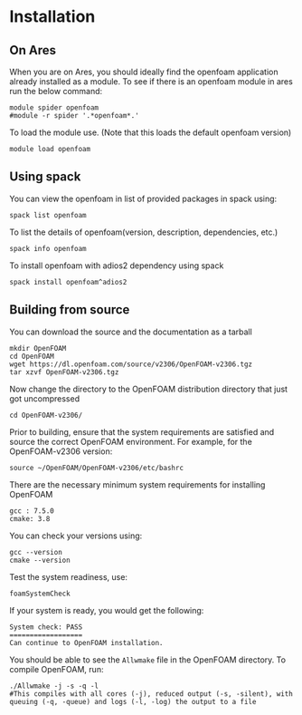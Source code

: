 
# Installation
## On Ares
When you are on Ares, you should ideally find the openfoam application already installed as a module. To see if there is an openfoam module in ares run the below command:

```linux
module spider openfoam
#module -r spider '.*openfoam*.'
```
To load the module use. (Note that this loads the default openfoam version)
```linux
module load openfoam
```
## Using spack
You can view the openfoam in list of provided packages in spack using:
```linux
spack list openfoam
```
To list the details of openfoam(version, description, dependencies, etc.)
```linux
spack info openfoam
```
 To install openfoam with adios2 dependency using spack
```linux
spack install openfoam^adios2
```
## Building from source
You can download the source and the documentation as a tarball
```linux
mkdir OpenFOAM
cd OpenFOAM
wget https://dl.openfoam.com/source/v2306/OpenFOAM-v2306.tgz
tar xzvf OpenFOAM-v2306.tgz
```
Now change the directory to the OpenFOAM distribution directory that just got uncompressed
```linux
cd OpenFOAM-v2306/
```

Prior to building, ensure that the system requirements are satisfied and source the correct OpenFOAM environment. For example, for the OpenFOAM-v2306 version:
```linux
source ~/OpenFOAM/OpenFOAM-v2306/etc/bashrc
```
There are the necessary minimum system requirements for installing OpenFOAM
```
gcc : 7.5.0
cmake: 3.8
```
You can check your versions using:
```linux
gcc --version
cmake --version
```
Test the system readiness, use:
```linux
foamSystemCheck
```
If your system is ready, you would get the following:
```
System check: PASS
==================
Can continue to OpenFOAM installation.
```
You should be able to see the ```Allwmake``` file in the OpenFOAM directory. To compile OpenFOAM, run:
```linux
./Allwmake -j -s -q -l
#This compiles with all cores (-j), reduced output (-s, -silent), with queuing (-q, -queue) and logs (-l, -log) the output to a file
```
